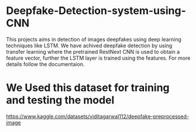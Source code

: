 # Deepfake-Detection-system-using-CNN
This projects aims in detection of images deepfakes using deep learning techniques like  LSTM. We have achived deepfake detection by using transfer learning where the pretrained RestNext CNN is used to obtain a feature vector, further the LSTM layer is trained using the features. For more details follow the documentaion.


# We Used this dataset for training and testing the model
https://www.kaggle.com/datasets/viditagarwal112/deepfake-preprocessed-image